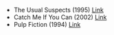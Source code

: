 - The Usual Suspects (1995) [Link](https://www.imdb.com/title/tt0114814/?ref_=fn_al_tt_1)
- Catch Me If You Can (2002) [Link](https://www.imdb.com/title/tt0264464/)
- Pulp Fiction (1994) [Link](https://www.imdb.com/title/tt0110912/)
